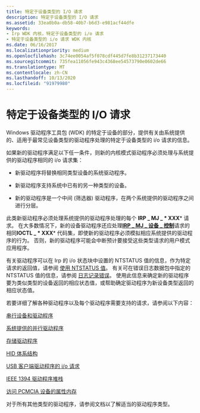 ```yaml
---
title: 特定于设备类型的 I/O 请求
description: 特定于设备类型的 I/O 请求
ms.assetid: 33ea0b0a-db58-40b7-b6d3-e981acf44dfe
keywords:
- Irp WDK 内核，特定于设备类型的 i/o 请求
- 特定于设备类型的 i/o 请求 WDK 内核
ms.date: 06/16/2017
ms.localizationpriority: medium
ms.openlocfilehash: 3c74ee0054af5f078cdf445d7fe8b31237173440
ms.sourcegitcommit: 735fea11056fe943c4368ee54573790e0602de66
ms.translationtype: MT
ms.contentlocale: zh-CN
ms.lasthandoff: 10/13/2020
ms.locfileid: "91979980"
---
```

# <a name="device-type-specific-io-requests"></a>特定于设备类型的 I/O 请求





Windows 驱动程序工具包 (WDK) 的特定于设备的部分，提供有关由系统提供的、适用于最常见设备类型的驱动程序处理的特定于设备类型的 i/o 请求的信息。

如果新的驱动程序满足以下任一条件，则新的内核模式驱动程序必须处理与系统提供的驱动程序相同的 i/o 请求集：

-   新驱动程序将替换相同类型设备的系统驱动程序。

-   新驱动程序支持系统中已有的另一种类型的设备。

-   新的驱动程序是一个中间 (筛选器) 驱动程序，在两个系统提供的驱动程序之间进行分层。

此类新驱动程序必须处理系统提供的驱动程序处理的每个 **IRP \_ MJ \_ * XXX*** 请求。 在大多数情况下，新的设备驱动程序还应处理[**IRP \_ MJ \_ 设备 \_ 控制**](./irp-mj-device-control.md)请求的相同**IOCTL \_ * XXX*** 代码集，即使新的驱动程序必须模拟相应系统提供的驱动程序的行为。 否则，新的驱动程序可能会中断预计要接受这些类型请求的用户模式应用程序。

有关驱动程序可以在 Irp 的 i/o 状态块中设置的 NTSTATUS 值的信息，作为特定请求的返回值，请参阅 [使用 NTSTATUS 值](using-ntstatus-values.md)。 有关可在错误日志数据包中指定的 NTSTATUS 值的信息，请参阅 [日志记录错误](logging-errors.md)。 使用此信息来确定新的驱动程序要为类似类型的设备返回的相应状态值，或帮助确定驱动程序为新设备类型返回的相应状态值。

若要详细了解各种驱动程序以及每个驱动程序需要支持的请求，请参阅以下内容：

[串行设备和驱动程序](/windows-hardware/drivers/serports/using-serial-sys-and-serenum-sys)

[系统提供的并行驱动程序](/windows-hardware/drivers/parports/system-supplied-parallel-drivers)

[存储驱动程序](../storage/storage-drivers.md)

[HID 体系结构](../hid/hid-architecture.md)

[USB 客户端驱动程序的 i/o 请求](/windows-hardware/drivers/ddi/_usbref/#km-ioctl)

[IEEE 1394 驱动程序堆栈](../ieee/the-ieee-1394-driver-stack.md)

[访问 PCMCIA 设备的属性内存](../pcmcia/access-attribute-memory-of-a-pcmcia-device.md)

对于所有其他类型的驱动程序，请参阅文档以了解适当的驱动程序类型。

 

